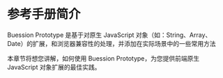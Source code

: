 # 参考手册简介


Buession Prototype 是基于对原生 JavaScript 对象（如：String、Array、Date）的扩展，和浏览器兼容性的处理，并添加在实际场景中的一些常用方法

本章节将想您讲解，如何使用 Buession Prototype，为您提供前端原生 JavaScript 对象扩展的最佳实践。